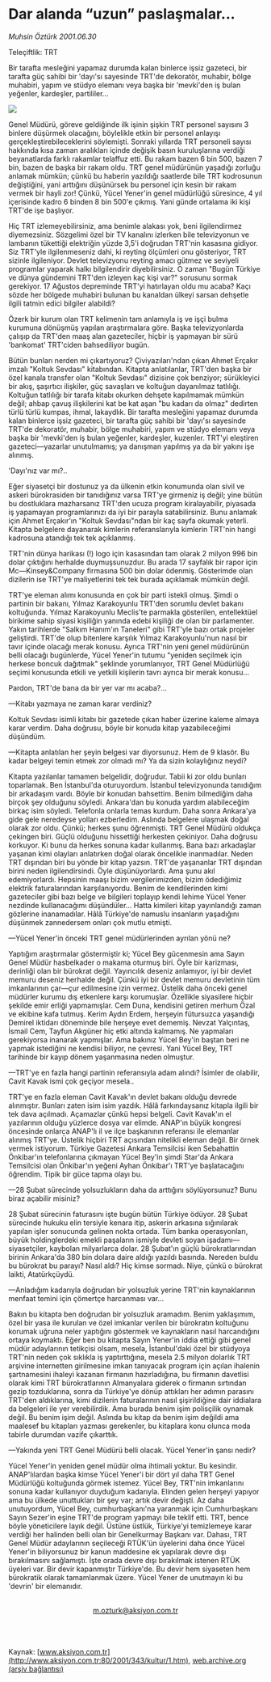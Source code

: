 # Dar alanda “uzun” paslaşmalar...

*Muhsin Öztürk 2001.06.30*

<div>
 <p class="baslik">
  Teleçiftlik: TRT
 </p>
 <p class="spot">
  Bir tarafta mesleğini yapamaz  durumda kalan binlerce işsiz  gazeteci, bir tarafta güç sahibi bir  'dayı'sı sayesinde TRT'de  dekoratör, muhabir, bölge  muhabiri, yapım ve stüdyo elemanı  veya başka bir 'mevki'den iş bulan  yeğenler, kardeşler, partililer...
 </p>
 <p class="metin">
 </p>
 <img border="0" src="/web/20020427114614im_/http://www.aksiyon.com.tr/2001/343/resimler/TRT.jpg"/>
 <p class="metin">
  Genel Müdürü, göreve geldiğinde ilk işinin şişkin TRT personel sayısını 3 binlere düşürmek olacağını, böylelikle etkin bir personel anlayışı gerçekleştirebileceklerini söylemişti. Sonraki yıllarda TRT personeli sayısı hakkında kısa zaman aralıkları içinde değişik basın kuruluşlarına verdiği beyanatlarda farklı rakamlar telaffuz etti. Bu rakam bazen 6 bin 500, bazen 7 bin, bazen de başka bir rakam oldu. TRT genel müdürünün yaşadığı zorluğu anlamak mümkün; çünkü bu haberin yazıldığı saatlerde bile TRT kodrosunun değiştiğini, yani arttığını düşünürsek bu personel için kesin bir rakam vermek bir hayli zor! Çünkü, Yücel Yener'in genel müdürlüğü süresince, 4 yıl içerisinde kadro 6 binden 8 bin 500'e çıkmış. Yani günde ortalama iki kişi TRT'de işe başlıyor.
 </p>
 <p class="metin">
  Hiç TRT izlemeyebilirsiniz, ama benimle alakası yok, beni ilgilendirmez diyemezsiniz. Sözgelimi özel bir TV kanalını izlerken bile televizyonun ve lambanın tükettiği elektriğin yüzde 3,5'i doğrudan TRT'nin kasasına gidiyor. Siz TRT'yle ilgilenmeseniz dahi, ki reyting ölçümleri onu gösteriyor, TRT sizinle ilgileniyor. Devlet televizyonu reyting amacı gütmez ve seviyeli programlar yaparak halkı bilgilendirir diyebilirsiniz. O zaman "Bugün Türkiye ve dünya gündemini TRT'den izleyen kaç kişi var?" sorusunu sormak gerekiyor. 17 Ağustos depreminde TRT'yi hatırlayan oldu mu acaba? Kaçı sözde her bölgede muhabiri bulunan bu kanaldan ülkeyi sarsan dehşetle ilgili tatmin edici bilgiler alabildi?
 </p>
 <p class="metin">
  Özerk bir kurum olan TRT kelimenin tam anlamıyla iş ve işçi bulma kurumuna dönüşmüş yapılan araştırmalara göre. Başka televizyonlarda çalışıp da TRT'den maaş alan gazeteciler, hiçbir iş yapmayan bir sürü 'bankomat' TRT'ciden bahsediliyor bugün.
 </p>
 <p class="metin">
  Bütün bunları nerden mi çıkartıyoruz? Çiviyazıları'ndan çıkan Ahmet Erçakır imzalı "Koltuk Sevdası" kitabından. Kitapta anlatılanlar, TRT'den başka bir özel kanala transfer olan "Koltuk Sevdası" dizisine çok benziyor; sürükleyici bir akış, şaşırtıcı ilişkiler, güç savaşları ve koltuğun dayanılmaz tatlılığı. Koltuğun tatlılığı bir tarafa kitabı okurken dehşete kapılmamak mümkün değil; ahbap çavuş ilişkilerini kat be kat aşan "bu kadarı da olmaz" dedirten türlü türlü kumpas, ihmal, lakaydlık. Bir tarafta mesleğini yapamaz durumda kalan binlerce işsiz gazeteci, bir tarafta güç sahibi bir 'dayı'sı sayesinde TRT'de dekoratör, muhabir, bölge muhabiri, yapım ve stüdyo elemanı veya başka bir 'mevki'den iş bulan yeğenler, kardeşler, kuzenler. TRT'yi eleştiren gazeteci—yazarlar unutulmamış; ya danışman yapılmış ya da bir yakını işe alınmış.
 </p>
 <p class="metin">
  'Dayı'nız var mı?..
 </p>
 <p class="metin">
  Eğer siyasetçi bir dostunuz ya da ülkenin etkin konumunda olan sivil ve askeri bürokrasiden bir tanıdığınız varsa TRT'ye girmeniz iş değil; yine bütün bu dostluklara mazharsanız TRT'den ucuza program kiralayabilir, piyasada iş yapamayan programlarınızı da iyi bir parayla satabilirsiniz. Bunu anlamak için Ahmet Erçakır'ın "Koltuk Sevdası"ndan bir kaç sayfa okumak yeterli. Kitapta belgelere dayanarak kimlerin referanslarıyla kimlerin TRT'nin hangi kadrosuna atandığı tek tek açıklanmış.
 </p>
 <p class="metin">
  TRT'nin dünya harikası (!) logo için kasasından tam olarak 2 milyon 996 bin dolar çıktığını herhalde duymuşsunuzdur. Bu arada 17 sayfalık bir rapor için Mc—Kinsey&amp;Company firmasına 500 bin dolar ödenmiş. Gösterimde olan dizilerin ise TRT'ye maliyetlerini tek tek burada açıklamak mümkün değil.
 </p>
 <p class="metin">
  TRT'ye eleman alımı konusunda en çok bir parti istekli olmuş. Şimdi o partinin bir bakanı, Yılmaz Karakoyunlu TRT'den sorumlu devlet bakanı koltuğunda. Yılmaz Karakoyunlu Meclis'te parmakla gösterilen, entellektüel birikime sahip siyasi kişiliğin yanında edebi kişiliği de olan bir parlamenter. Yakın tarihlerde "Salkım Hanım'ın Taneleri" gibi TRT'yle bazı ortak projeler geliştirdi. TRT'de olup bitenlere karşılık Yılmaz Karakoyunlu'nun nasıl bir tavır içinde olacağı merak konusu. Ayrıca TRT'nin yeni genel müdürünün belli olacağı bugünlerde, Yücel Yener'in tutumu "yeniden seçilmek için herkese boncuk dağıtmak" şeklinde yorumlanıyor, TRT Genel Müdürlüğü seçimi konusunda etkili ve yetkili kişilerin tavrı ayrıca bir merak konusu...
 </p>
 <p class="metin">
  Pardon, TRT'de bana da bir yer var mı acaba?...
 </p>
 <p class="metin">
  —Kitabı yazmaya ne zaman karar verdiniz?
 </p>
 <p class="metin">
  Koltuk Sevdası isimli kitabı bir gazetede çıkan haber üzerine kaleme almaya karar verdim. Daha doğrusu, böyle bir konuda kitap yazabileceğimi düşündüm.
 </p>
 <p class="metin">
  —Kitapta anlatılan her şeyin belgesi var diyorsunuz. Hem de 9 klasör. Bu kadar belgeyi temin etmek zor olmadı mı? Ya da sizin kolaylığınız neydi?
 </p>
 <p class="metin">
  Kitapta yazılanlar tamamen belgelidir, doğrudur. Tabii ki zor oldu bunları toparlamak. Ben İstanbul'da oturuyordum. İstanbul televizyonunda tanıdığım bir arkadaşım vardı. Böyle bir konudan bahsettim. Benim bilmediğim daha birçok şey olduğunu söyledi. Ankara'dan bu konuda yardım alabileceğim birkaç isim söyledi. Telefonla onlarla temas kurdum. Daha sonra Ankara'ya gide gele neredeyse yolları ezberledim. Aslında belgelere ulaşmak doğal olarak zor oldu. Çünkü; herkes şunu öğrenmişti. TRT Genel Müdürü oldukça çekingen biri. Güçlü olduğunu hissettiği herkesten çekiniyor. Daha doğrusu korkuyor. Ki bunu da herkes sonuna kadar kullanmış. Bana bazı arkadaşlar yaşanan kimi olayları anlatırken doğal olarak öncelikle inanmadılar. Neden TRT dışından biri bu yönde bir kitap yazsın. TRT'de yaşananlar TRT dışından birini neden ilgilendirsindi. Öyle düşünüyorlardı. Ama şunu akıl edemiyorlardı. Hepsinin maaşı bizim vergilerimizden, bizim ödediğimiz elektrik faturalarından karşılanıyordu. Benim de kendilerinden kimi gazeteciler gibi bazı belge ve bilgileri toplayıp kendi lehime Yücel Yener nezdinde kullanacağımı düşündüler... Hatta kimileri kitap yayınlandığı zaman gözlerine inanamadılar. Hâlâ Türkiye'de namuslu insanların yaşadığını düşünmek zannedersem onları çok mutlu etmişti.
 </p>
 <p class="metin">
  —Yücel Yener'in önceki TRT genel müdürlerinden ayrılan yönü ne?
 </p>
 <p class="metin">
  Yaptığım araştırmalar göstermiştir ki; Yücel Bey gücenmesin ama Sayın Genel Müdür hasbelkader o makama oturmuş biri. Öyle bir karizması, derinliği olan bir bürokrat değil. Yayıncılık deseniz anlamıyor, iyi bir devlet memuru deseniz herhalde değil. Çünkü iyi bir devlet memuru devletinin tüm imkanlarının çar—çur edilmesine izin vermez. Üstelik daha önceki genel müdürler kurumu dış etkenlere karşı korumuşlar. Özellikle siyasilere hiçbir şekilde emir erliği yapmamışlar. Cem Duna, kendisini getiren merhum Özal ve ekibine kafa tutmuş. Kerim Aydın Erdem, herşeyin fütursuzca yaşandığı Demirel iktidarı döneminde bile herşeye evet dememiş. Nevzat Yalçıntaş, İsmail Cem, Tayfun Akgüner hiç etki altında kalmamış. Ne yapmaları gerekiyorsa inanarak yapmışlar. Ama bakınız Yücel Bey'in baştan beri ne yapmak istediğini ne kendisi biliyor, ne çevresi. Yani Yücel Bey, TRT tarihinde bir kayıp dönem yaşanmasına neden olmuştur.
 </p>
 <p class="metin">
  —TRT'ye en fazla hangi partinin referansıyla adam alındı? İsimler de olabilir, Cavit Kavak ismi çok geçiyor mesela..
 </p>
 <p class="metin">
  TRT'ye en fazla eleman Cavit Kavak'ın devlet bakanı olduğu devrede alınmıştır. Bunları zaten isim isim yazdık. Hâlâ farkındaysanız kitapla ilgili bir tek dava açılmadı. Açamazlar çünkü hepsi belgeli. Cavit Kavak'ın el yazılarının olduğu yüzlerce dosya var elimde. ANAP'ın büyük kongresi öncesinde onlarca ANAP'lı il ve ilçe başkanının referansı ile elemanlar alınmış TRT'ye. Üstelik hiçbiri TRT açısından nitelikli eleman değil. Bir örnek vermek istiyorum. Türkiye Gazetesi Ankara Temsilcisi iken Sebahattin Önkibar'ın telefonlarına çıkmayan Yücel Bey'in şimdi Star'da Ankara Temsilcisi olan Önkibar'ın yeğeni Ayhan Önkibar'ı TRT'ye başlatacağını öğrendim. Tipik bir güce tapma olayı bu.
 </p>
 <p class="metin">
  —28 Şubat sürecinde yolsuzlukların daha da arttığını söylüyorsunuz? Bunu biraz açabilir misiniz?
 </p>
 <p class="metin">
  28 Şubat sürecinin faturasını işte bugün bütün Türkiye ödüyor. 28 Şubat sürecinde hukuku elin tersiyle kenara itip, askerin arkasına sığınılarak yapılan işler sonucunda gelinen nokta ortada. Tüm banka operasyonları, büyük holdinglerdeki emekli paşaların ismiyle devleti soyan işadamı—siyasetçiler, kaybolan milyarlarca dolar. 28 Şubat'ın güçlü bürokratlarından birinin Ankara'da 380 bin dolara daire aldığı yazıldı basında. Nereden buldu bu bürokrat bu parayı? Nasıl aldı? Hiç kimse sormadı. Niye, çünkü o bürokrat laikti, Atatürkçüydü.
 </p>
 <p class="metin">
  —Anladığım kadarıyla doğrudan bir yolsuzluk yerine TRT'nin kaynaklarının menfaat temini için çömertçe harcanması var...
 </p>
 <p class="metin">
  Bakın bu kitapta ben doğrudan bir yolsuzluk aramadım. Benim yaklaşımım, özel bir yasa ile kurulan ve özel imkanlar verilen bir bürokratın koltuğunu korumak uğruna neler yaptığını göstermek ve kaynakların nasıl harcandığını ortaya koymaktı. Eğer ben bu kitapta Sayın Yener'in iddia ettiği gibi genel müdür adaylarının tetikçisi olsam, mesela, İstanbul'daki özel bir stüdyoya TRT'nin neden çok sıklıkla iş yaptırttığına, mesela 2.5 milyon dolarlık TRT arşivine internetten girilmesine imkan tanıyacak program için açılan ihalenin şartnamesini ihaleyi kazanan firmanın hazırladığına, bu firmanın davetlisi olarak kimi TRT bürokratlarının Almanyalara giderek o firmanın sırtından gezip tozduklarına, sonra da Türkiye'ye dönüp attıkları her adımın parasını TRT'den aldıklarına, kimi dizilerin faturalarının nasıl şişirildiğine dair iddialara da belgeleri ile yer verebilirdik. Ama burada benim işim polisçilik oynamak değil. Bu benim işim değil. Aslında bu kitap da benim işim değildi ama maalesef bu kitapları yazması gerekenler, bu kitaplara konu olunca moda tabirle durumdan vazife çıkarttık.
 </p>
 <p class="metin">
  —Yakında yeni TRT Genel Müdürü belli olacak. Yücel Yener'in şansı nedir?
 </p>
 <p class="metin">
  Yücel Yener'in yeniden genel müdür olma ihtimali yoktur. Bu kesindir. ANAP'lılardan başka kimse Yücel Yener'i bir dört yıl daha TRT Genel Müdürlüğü koltuğunda görmek istemez. Yücel Bey, TRT'nin imkanlarını sonuna kadar kullanıyor duyduğum kadarıyla. Elinden gelen herşeyi yapıyor ama bu ülkede unuttukları bir şey var; artık devir değişti. Az daha unutuyordum, Yücel Bey, cumhurbaşkanı'na yaranmak için Cumhurbaşkanı Sayın Sezer'in eşine TRT'de program yapmayı bile teklif etti. TRT, bence böyle yöneticilere layık değil. Üstüne üstlük, Türkiye'yi temizlemeye karar verdiği her halinden belli olan bir Genelkurmay Başkanı var. Dahası, TRT Genel Müdür adaylarının seçileceği RTÜK'ün üyelerini daha önce Yücel Yener'in biliyorsunuz bir kanun maddesine ek yapılarak devre dışı bırakılmasını sağlamıştı. İşte orada devre dışı bırakılmak istenen RTÜK üyeleri var. Bir devir kapanmıştır Türkiye'de. Bu devir hem siyaseten hem bürokratik olarak tamamlanmak üzere. Yücel Yener de unutmayın ki bu 'devrin' bir elemanıdır.
 </p>
 <br/>
 <center>
  <a class="anaorta" href="http://web.archive.org/web/20020427114614/mailto:m.ozturk@aksiyon.com.tr">
   m.ozturk@aksiyon.com.tr
  </a>
 </center>
 <br/>
 <br/>
 <br/>
</div>

Kaynak: [www.aksiyon.com.tr](http://www.aksiyon.com.tr:80/2001/343/kultur/1.htm), [web.archive.org (arşiv bağlantısı)](http://web.archive.org/web/20020427114614/http://www.aksiyon.com.tr:80/2001/343/kultur/1.htm)

